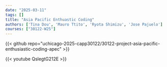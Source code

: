 ```yaml
---
date: "2025-03-11"
tags: []
title: "Asia Pacific Enthuastic Coding"
authors: ['Tina Dou', 'Mauro Ttito', 'Ryota Shimizu', 'Jose Pajuelo']
courses: ["30122-W25"]
---
```


{{< github repo="uchicago-2025-capp30122/30122-project-asia-pacific-enthusiastic-coding-apec" >}}

{{< youtube QslegtG212E >}}

